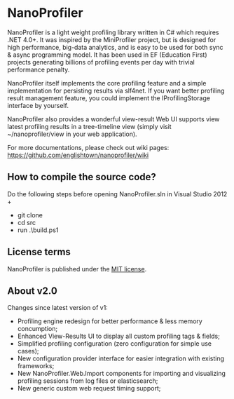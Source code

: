 NanoProfiler
============

NanoProfiler is a light weight profiling library written in C# which requires .NET 4.0+. It was inspired by the MiniProfiler project, but is designed for high performance, big-data analytics, and is easy to be used for both sync & async programming model. It has been used in EF (Education First) projects generating billions of profiling events per day with trivial performance penalty.

NanoProfiler itself implements the core profiling feature and a simple implementation for persisting results via slf4net. If you want better profiling result management feature, you could implement the IProfilingStorage interface by yourself.

NanoProfiler also provides a wonderful view-result Web UI supports view latest profiling results in a tree-timeline view (simply visit ~/nanoprofiler/view in your web application). 

For more documentations, please check out wiki pages: https://github.com/englishtown/nanoprofiler/wiki

How to compile the source code?
-------------------------------
Do the following steps before opening NanoProfiler.sln in Visual Studio 2012 +

- git clone
- cd src
- run .\build.ps1

License terms
-------------
NanoProfiler is published under the [MIT license](http://englishtown.mit-license.org).

About v2.0
----------

Changes since latest version of v1:

- Profiling engine redesign for better performance & less memory concumption;
- Enhanced View-Results UI to display all custom profiling tags & fields;
- Simplified profiling configuration (zero configuration for simple use cases);
- New configuration provider interface for easier integration with existing frameworks;
- New NanoProfiler.Web.Import components for importing and visualizing profiling sessions from log files or elasticsearch;
- New generic custom web request timing support;